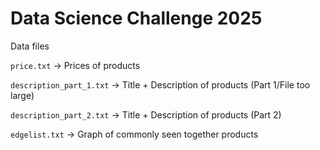 # Data Science Challenge 2025

Data files

`price.txt` -> Prices of products

`description_part_1.txt` -> Title + Description of products (Part 1/File too large)

`description_part_2.txt` -> Title + Description of products (Part 2)

`edgelist.txt` -> Graph of commonly seen together products